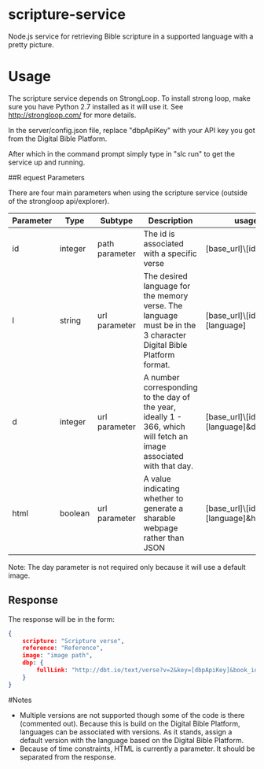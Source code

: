 scripture-service
=================

Node.js service for retrieving Bible scripture in a supported language with a pretty picture.

# Usage
The scripture service depends on StrongLoop.  To install strong loop, make sure you have Python 2.7 installed as it will use it.
See http://strongloop.com/ for more details.

In the server/config.json file, replace "dbpApiKey" with your API key you got from the Digital Bible Platform.

After which in the command prompt simply type in "slc run" to get the service up and running.

##R equest Parameters

There are four main parameters when using the scripture service (outside of the strongloop api/explorer).

Parameter  | Type | Subtype | Description | usage | required
------------- | ------------- | ------------- | ------------- | ------------- | ------------- |
id  | integer | path parameter | The id is associated with a specific verse  | [base_url]\\[id] | Yes |
l  | string | url parameter | The desired language for the memory verse.  The language must be in the 3 character Digital Bible Platform format. | [base_url]\\[id]?l=[language] | Yes |
d | integer | url parameter | A number corresponding to the day of the year, ideally 1 - 366, which will fetch an image associated with that day. | [base_url]\\[id]?l=[language]&d=1 | No |
html | boolean | url parameter | A value indicating whether to generate a sharable webpage rather than JSON | [base_url]\\[id]?l=[language]&html=true | No |

Note:  The day parameter is not required only because it will use a default image.

## Response

The response will be in the form:

```JSON
{
    scripture: "Scripture verse",
    reference: "Reference",
    image: "image path",
    dbp: {
        fullLink: "http://dbt.io/text/verse?v=2&key=[dbpApiKey]&book_id=Matt&chapter_id=1&verse_start=1&verse_end=2&dam_id=ENGESVN2ET"
    }
}
```

#Notes
* Multiple versions are not supported though some of the code is there (commented out).  Because this is build on the Digital Bible Platform, languages can be associated with versions. As it stands, assign a default version with the language based on the Digital Bible Platform.
* Because of time constraints, HTML is currently a parameter.  It should be separated from the response.
